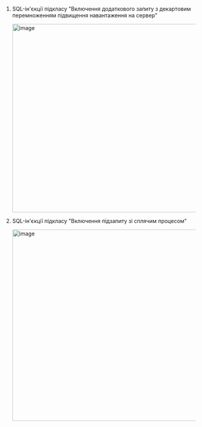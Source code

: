 1. SQL-ін'єкції підкласу "Включення додаткового запиту з декартовим перемноженням підвищення навантаження на сервер"
    <p><img width="492" alt="image" src="https://user-images.githubusercontent.com/52915030/206519360-ce9ea2d7-bff4-400e-b703-b17ebd0f1424.png"> </p>
2. SQL-ін'єкції підкласу "Включення підзапиту зі сплячим процесом" 
    <p> <img width="500" alt="image" src="https://user-images.githubusercontent.com/52915030/206519933-7c3c9b85-3b99-427e-85a2-f2084584b5fa.png"> </p>
